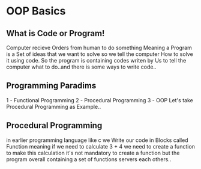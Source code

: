 # OOP Basics
## What is Code or Program! 
Computer recieve Orders from human to do something Meaning a Program is a Set of ideas that we want to solve so we tell the computer How to solve it using code.
So the program is containing codes writen by Us to tell the computer what to do..and there is some ways to write code..
## Programming Paradims
1 - Functional Programming
2 - Procedural Programming 
3 - OOP
Let's take Procedural Programming as Example..
## Procedural Programming 
in earlier programming language like c we Write our code in Blocks called Function meaning if we need to calculate 3 + 4 we need to create a function to make this calculation
it's not mandatory to create a function but the program overall containing a set of functions servers each others..
